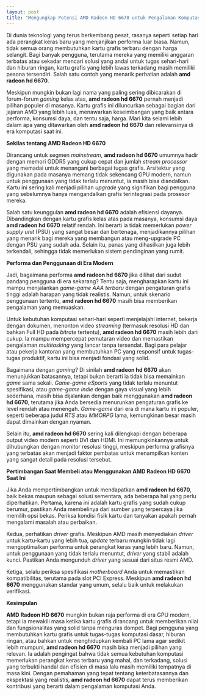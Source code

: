 ```yaml
---
layout: post
title: "Mengungkap Potensi AMD Radeon HD 6670 untuk Pengalaman Komputasi Modern"
---
```


Di dunia teknologi yang terus berkembang pesat, rasanya seperti setiap hari ada perangkat keras baru yang menjanjikan performa luar biasa. Namun, tidak semua orang membutuhkan kartu grafis terbaru dengan harga selangit. Bagi banyak pengguna, terutama mereka yang memiliki anggaran terbatas atau sekadar mencari solusi yang andal untuk tugas sehari-hari dan hiburan ringan, kartu grafis yang lebih lawas terkadang masih memiliki pesona tersendiri. Salah satu contoh yang menarik perhatian adalah **amd radeon hd 6670**.

Meskipun mungkin bukan lagi nama yang paling sering dibicarakan di forum-forum *gaming* kelas atas, **amd radeon hd 6670** pernah menjadi pilihan populer di masanya. Kartu grafis ini diluncurkan sebagai bagian dari jajaran AMD yang lebih luas, menawarkan keseimbangan yang baik antara performa, konsumsi daya, dan tentu saja, harga. Mari kita selami lebih dalam apa yang ditawarkan oleh **amd radeon hd 6670** dan relevansinya di era komputasi saat ini.

**Sekilas tentang AMD Radeon HD 6670**

Dirancang untuk segmen *mainstream*, **amd radeon hd 6670** umumnya hadir dengan memori GDDR5 yang cukup cepat dan jumlah *stream processor* yang memadai untuk menangani berbagai tugas grafis. Arsitektur yang digunakan pada masanya memang tidak sekencang GPU modern, namun untuk penggunaan yang tidak terlalu menuntut, ia masih bisa diandalkan. Kartu ini sering kali menjadi pilihan *upgrade* yang signifikan bagi pengguna yang sebelumnya hanya mengandalkan grafis terintegrasi pada prosesor mereka.

Salah satu keunggulan **amd radeon hd 6670** adalah efisiensi dayanya. Dibandingkan dengan kartu grafis kelas atas pada masanya, konsumsi daya **amd radeon hd 6670** relatif rendah. Ini berarti ia tidak memerlukan *power supply unit* (PSU) yang sangat besar dan bertenaga, menjadikannya pilihan yang menarik bagi mereka yang membangun atau meng-upgrade PC dengan PSU yang sudah ada. Selain itu, panas yang dihasilkan juga lebih terkendali, sehingga tidak memerlukan sistem pendinginan yang rumit.

**Performa dan Penggunaan di Era Modern**

Jadi, bagaimana performa **amd radeon hd 6670** jika dilihat dari sudut pandang pengguna di era sekarang? Tentu saja, mengharapkan kartu ini mampu menjalankan *game-game AAA terbaru* dengan pengaturan grafis tinggi adalah harapan yang tidak realistis. Namun, untuk skenario penggunaan tertentu, **amd radeon hd 6670** masih bisa memberikan pengalaman yang memuaskan.

Untuk kebutuhan komputasi sehari-hari seperti menjelajahi internet, bekerja dengan dokumen, menonton video *streaming* (termasuk resolusi HD dan bahkan Full HD pada *bitrate* tertentu), **amd radeon hd 6670** masih lebih dari cukup. Ia mampu mempercepat pemutaran video dan memastikan pengalaman *multitasking* yang lancar tanpa tersendat. Bagi para pelajar atau pekerja kantoran yang membutuhkan PC yang responsif untuk tugas-tugas produktif, kartu ini bisa menjadi fondasi yang solid.

Bagaimana dengan *gaming*? Di sinilah **amd radeon hd 6670** akan menunjukkan batasannya, tetapi bukan berarti ia tidak bisa memainkan *game* sama sekali. *Game-game eSports* yang tidak terlalu menuntut spesifikasi, atau *game-game indie* dengan gaya visual yang lebih sederhana, masih bisa dijalankan dengan baik menggunakan **amd radeon hd 6670**, terutama jika Anda bersedia menurunkan pengaturan grafis ke level rendah atau menengah. *Game-game* dari era di mana kartu ini populer, seperti beberapa judul *RTS* atau *MMORPG* lama, kemungkinan besar masih dapat dimainkan dengan nyaman.

Selain itu, **amd radeon hd 6670** sering kali dilengkapi dengan beberapa output video modern seperti DVI dan HDMI. Ini memungkinkannya untuk dihubungkan dengan monitor resolusi tinggi, meskipun performa grafisnya yang terbatas akan menjadi faktor pembatas untuk menampilkan konten yang sangat detail pada resolusi tersebut.

**Pertimbangan Saat Membeli atau Menggunakan AMD Radeon HD 6670 Saat Ini**

Jika Anda mempertimbangkan untuk mendapatkan **amd radeon hd 6670**, baik bekas maupun sebagai solusi sementara, ada beberapa hal yang perlu diperhatikan. Pertama, karena ini adalah kartu grafis yang sudah cukup berumur, pastikan Anda membelinya dari sumber yang terpercaya jika memilih opsi bekas. Periksa kondisi fisik kartu dan tanyakan apakah pernah mengalami masalah atau perbaikan.

Kedua, perhatikan *driver* grafis. Meskipun AMD masih menyediakan *driver* untuk kartu-kartu yang lebih tua, *update* terbaru mungkin tidak lagi mengoptimalkan performa untuk perangkat keras yang lebih baru. Namun, untuk penggunaan yang tidak terlalu menuntut, *driver* yang stabil adalah kunci. Pastikan Anda mengunduh *driver* yang sesuai dari situs resmi AMD.

Ketiga, selalu periksa spesifikasi *motherboard* Anda untuk memastikan kompatibilitas, terutama pada slot PCI Express. Meskipun **amd radeon hd 6670** menggunakan standar yang umum, selalu baik untuk melakukan verifikasi.

**Kesimpulan**

**AMD Radeon HD 6670** mungkin bukan raja performa di era GPU modern, tetapi ia mewakili masa ketika kartu grafis dirancang untuk memberikan nilai dan fungsionalitas yang solid tanpa menguras dompet. Bagi pengguna yang membutuhkan kartu grafis untuk tugas-tugas komputasi dasar, hiburan ringan, atau bahkan untuk menghidupkan kembali PC lama agar sedikit lebih mumpuni, **amd radeon hd 6670** masih bisa menjadi pilihan yang relevan. Ia adalah pengingat bahwa tidak semua kebutuhan komputasi memerlukan perangkat keras terbaru yang mahal, dan terkadang, solusi yang terbukti handal dan efisien di masa lalu masih memiliki tempatnya di masa kini. Dengan pemahaman yang tepat tentang keterbatasannya dan ekspektasi yang realistis, **amd radeon hd 6670** dapat terus memberikan kontribusi yang berarti dalam pengalaman komputasi Anda.
